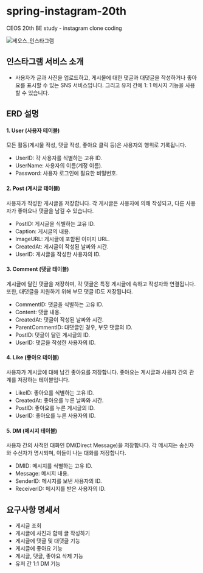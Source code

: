 # spring-instagram-20th
CEOS 20th BE study - instagram clone coding

![세오스_인스타그램](https://github.com/user-attachments/assets/febf859f-3fbd-4009-9248-e408e1f4b0ac)

## 인스타그램 서비스 소개 
- 사용자가 글과 사진을 업로드하고, 게시물에 대한 댓글과 대댓글을 작성하거나 좋아요를 표시할 수 있는 SNS 서비스입니다. 그리고 유저 간에 1: 1 메시지 기능을 사용할 수 있습니다. 


## ERD 설명 
#### 1. User (사용자 테이블)
모든 활동(게시물 작성, 댓글 작성, 좋아요 클릭 등)은 사용자의 행위로 기록됩니다.
- UserID: 각 사용자를 식별하는 고유 ID. 
- UserName: 사용자의 이름(계정 이름).
- Password: 사용자 로그인에 필요한 비밀번호.
#### 2. Post (게시글 테이블)
사용자가 작성한 게시글을 저장합니다. 각 게시글은 사용자에 의해 작성되고, 다른 사용자가 좋아요나 댓글을 남길 수 있습니다.
- PostID: 게시글을 식별하는 고유 ID.
- Caption: 게시글의 내용.
- ImageURL: 게시글에 포함된 이미지 URL.
- CreatedAt: 게시글이 작성된 날짜와 시간.
- UserID: 게시글을 작성한 사용자의 ID.
#### 3. Comment (댓글 테이블)
게시글에 달린 댓글을 저장하며, 각 댓글은 특정 게시글에 속하고 작성자와 연결됩니다. 또한, 대댓글을 지원하기 위해 부모 댓글 ID도 저장됩니다.
- CommentID: 댓글을 식별하는 고유 ID.
- Content: 댓글 내용.
- CreatedAt: 댓글이 작성된 날짜와 시간.
- ParentCommentID: 대댓글인 경우, 부모 댓글의 ID.
- PostID: 댓글이 달린 게시글의 ID.
- UserID: 댓글을 작성한 사용자의 ID.
#### 4. Like (좋아요 테이블)
사용자가 게시글에 대해 남긴 좋아요를 저장합니다. 좋아요는 게시글과 사용자 간의 관계를 저장하는 테이블입니다.
- LikeID: 좋아요를 식별하는 고유 ID.
- CreatedAt: 좋아요를 누른 날짜와 시간.
- PostID: 좋아요를 누른 게시글의 ID.
- UserID: 좋아요를 누른 사용자의 ID.
#### 5. DM (메시지 테이블)
사용자 간의 사적인 대화인 DM(Direct Message)을 저장합니다. 각 메시지는 송신자와 수신자가 명시되며, 이들이 나눈 대화를 저장합니다.
- DMID: 메시지를 식별하는 고유 ID.
- Message: 메시지 내용.
- SenderID: 메시지를 보낸 사용자의 ID.
- ReceiverID: 메시지를 받은 사용자의 ID.
## 요구사항 명세서 
- 게시글 조회
- 게시글에 사진과 함께 글 작성하기
- 게시글에 댓글 및 대댓글 기능
- 게시글에 좋아요 기능
- 게시글, 댓글, 좋아요 삭제 기능
- 유저 간 1:1 DM 기능

